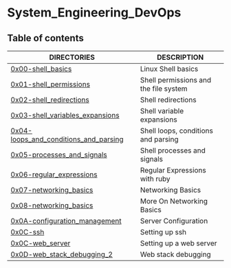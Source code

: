 # System_Engineering_DevOps

## Table of contents
DIRECTORIES | DESCRIPTION
--------- | -----------
[0x00-shell_basics](https://github.com/mikechege01/alx-system_engineering-devops/tree/master/0x00-shell_basics) | Linux Shell basics
[0x01-shell_permissions](https://github.com/mikechege01/alx-system_engineering-devops/tree/master/0x01-shell_permissions) | Shell permissions and the file system
[0x02-shell_redirections](https://github.com/mikechege01/alx-system_engineering-devops/tree/master/0x02-shell_redirections) | Shell redirections
[0x03-shell_variables_expansions](https://github.com/mikechege01/alx-system_engineering-devops/tree/master/0x03-shell_variables_expansions) | Shell variable expansions
[0x04-loops_and_conditions_and_parsing](https://github.com/mikechege01/alx-system_engineering-devops/tree/master/0x04-loops_and_conditions_parsing) | Shell loops, conditions and parsing
[0x05-processes_and_signals](https://github.com/mikechege01/alx-system_engineering-devops/tree/master/0x05-process_and_signals) | Shell processes and signals
[0x06-regular_expressions](https://github.com/mikechege01/alx-system_engineering-devops/tree/master/0x05-process_and_signals) | Regular Expressions with ruby
[0x07-networking_basics](https://github.com/mikechege01/alx-system_engineering-devops/tree/master/0x07-networking_basics) | Networking Basics
[0x08-networking_basics](https://github.com/mikechege01/alx-system_engineering-devops/tree/master/0x08-networking_basics) | More On Networking Basics
[0x0A-configuration_management](https://github.com/mikechege01/alx-system_engineering-devops/tree/master/0x0A-configuration_management) | Server Configuration
[0x0C-ssh](https://github.com/mikechege01/alx-system_engineering-devops/tree/master/0x0C-ssh) | Setting up ssh
[0x0C-web_server](https://github.com/mikechege01/alx-system_engineering-devops/tree/master/0x0C-web_server) | Setting up a web server
[0x0D-web_stack_debugging_2](https://github.com/mikechege01/alx-system_engineering-devops/tree/master/0x0D-web_stack_debugging_2) | Web stack debugging
